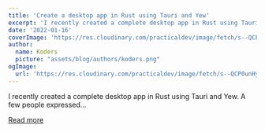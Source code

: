 ```yaml
---
title: 'Create a desktop app in Rust using Tauri and Yew'
excerpt: 'I recently created a complete desktop app in Rust using Tauri and Yew. A few people expressed...'
date: '2022-01-16'
coverImage: 'https://res.cloudinary.com/practicaldev/image/fetch/s--QCP0unHy--/c_imagga_scale,f_auto,fl_progressive,h_420,q_auto,w_1000/https://dev-to-uploads.s3.amazonaws.com/uploads/articles/3xvyvv2pwye6wkf4xeu3.jpg'
author:
  name: Koders
  picture: "assets/blog/authors/koders.png"
ogImage:
  url: 'https://res.cloudinary.com/practicaldev/image/fetch/s--QCP0unHy--/c_imagga_scale,f_auto,fl_progressive,h_420,q_auto,w_1000/https://dev-to-uploads.s3.amazonaws.com/uploads/articles/3xvyvv2pwye6wkf4xeu3.jpg'
---
```


I recently created a complete desktop app in Rust using Tauri and Yew. A few people expressed...

[Read more](https://dev.to/stevepryde/create-a-desktop-app-in-rust-using-tauri-and-yew-2bhe)
